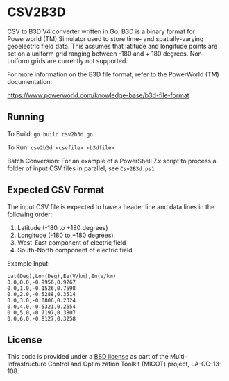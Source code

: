 # CSV2B3D

CSV to B3D V4 converter written in Go. B3D is a binary format
for Powerworld (TM) Simulator used to store time- and 
spatially-varying geoelectric field data. This assumes that
latitude and longitude points are set on a uniform grid ranging
between -180 and + 180 degrees. Non-uniform grids are
currently not supported.

For more information on the B3D file format, refer to the
PowerWorld (TM) documentation:

https://www.powerworld.com/knowledge-base/b3d-file-format

## Running

To Build: `go build csv2b3d.go`

To Run: `csv2b3d <csvfile> <b3dfile>`

Batch Conversion: For an example of a PowerShell 7.x script to process a folder
of input CSV files in parallel, see `Csv2B3d.ps1`

## Expected CSV Format

The input CSV file is expected to have a header line
and data lines in the following order:

1. Latitude (-180 to +180 degrees)
2. Longitude (-180 to +180 degrees)
3. West-East component of electric field
4. South-North component of electric field

Example Input:

``` csv
Lat(Deg),Lon(Deg),Ee(V/km),En(V/km)
0.0,0.0,-0.9956,0.9267
0.0,1.0,-0.1526,0.7598
0.0,2.0,-0.5288,0.3514
0.0,3.0,-0.0806,0.2324
0.0,4.0,-0.5321,0.2654
0.0,5.0,-0.7197,0.3807
0.0,6.0,-0.8127,0.3258
```

## License

This code is provided under a [BSD license](https://github.com/lanl-ansi/PowerModelsGMD.jl/blob/master/LICENSE.md) as part of the Multi-Infrastructure Control and Optimization Toolkit (MICOT) project, LA-CC-13-108.
